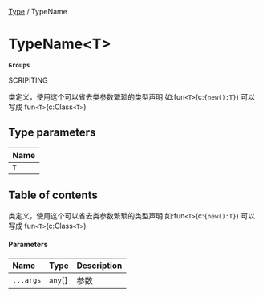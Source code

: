 [Type](../modules/Type.Type.md) / TypeName

# TypeName<T\> <Badge type="tip" text="Interface" /> <Score text="TypeName<T\>" />

**`Groups`**

SCRIPITING

类定义，使用这个可以省去类参数繁琐的类型声明    如:fun`<T>`(c:`{new():T}`) 可以写成 fun`<T>`(c:Class`<T>`)

## Type parameters

| Name |
| :------ |
| `T` |

## Table of contents

类定义，使用这个可以省去类参数繁琐的类型声明    如:fun`<T>`(c:`{new():T}`) 可以写成 fun`<T>`(c:Class`<T>`)

#### Parameters

| Name | Type | Description |
| :------ | :------ | :------ |
| `...args` | `any`[] | 参数 |
